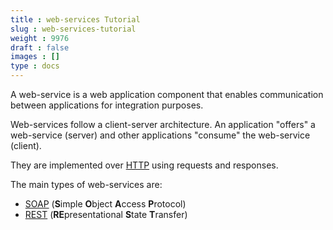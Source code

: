 ```yaml
---
title : web-services Tutorial
slug : web-services-tutorial
weight : 9976
draft : false
images : []
type : docs
---
```


A web-service is a web application component that enables communication between applications for integration purposes.

Web-services follow a client-server architecture. An application "offers" a web-service (server) and other applications "consume" the web-service (client).

They are implemented over [HTTP][1] using requests and responses.

The main types of web-services are:

 - [SOAP][2] (**S**imple **O**bject **A**ccess **P**rotocol)
 - [REST][3] (**RE**presentational **S**tate **T**ransfer)


  [1]: https://www.wikiod.com/http "HTTP"
  [2]: https://www.wikiod.com/docs/soap "SOAP"
  [3]: https://www.wikiod.com/rest "REST"

